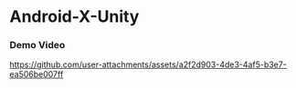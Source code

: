 # Android-X-Unity

### Demo Video


https://github.com/user-attachments/assets/a2f2d903-4de3-4af5-b3e7-ea506be007ff

